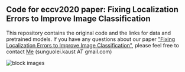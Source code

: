 ## Code for eccv2020 paper: Fixing Localization Errors to Improve Image Classification

This repository contains the original code and the links for data and pretrained models. If you have any questions about our paper ["Fixing Localization Errors to Improve Image Classification"](http://www.ecva.net/papers/eccv_2020/papers_ECCV/papers/123700273.pdf), please feel free to contact [Me](https://github.com/GuoleiSun) (sunguolei.kaust AT gmail.com)   

![block images](https://github.com/GuoleiSun/HNC_loss/blob/master/diagram.png)
